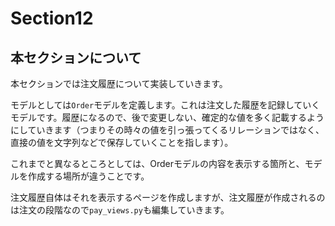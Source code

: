 # Section12

## 本セクションについて

本セクションでは注文履歴について実装していきます。

モデルとしては`Order`モデルを定義します。これは注文した履歴を記録していくモデルです。履歴になるので、後で変更しない、確定的な値を多く記載するようにしていきます（つまりその時々の値を引っ張ってくるリレーションではなく、直接の値を文字列などで保存していくことを指します）。

これまでと異なるところとしては、Orderモデルの内容を表示する箇所と、モデルを作成する場所が違うことです。

注文履歴自体はそれを表示するページを作成しますが、注文履歴が作成されるのは注文の段階なので`pay_views.py`も編集していきます。
